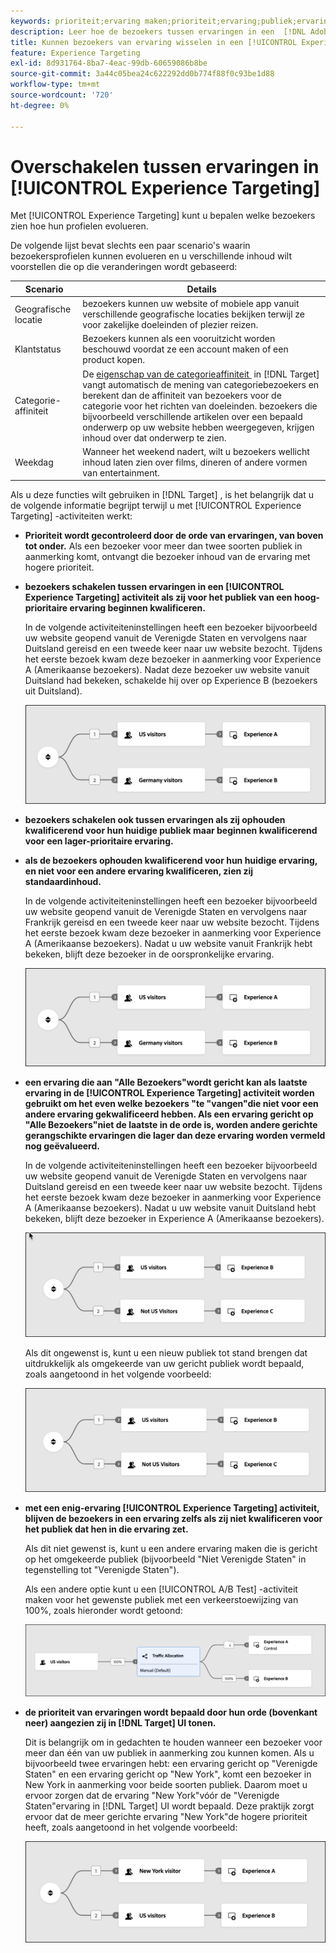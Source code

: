 ```yaml
---
keywords: prioriteit;ervaring maken;prioriteit;ervaring;publiek;ervaring;schakelen tussen ervaringen;visuele ervaringscomposer
description: Leer hoe de bezoekers tussen ervaringen in een  [!DNL Adobe Target] [!UICONTROL Experience Targeting] (XT) activiteit kunnen schakelen aangezien hun profielen evolueren.
title: Kunnen bezoekers van ervaring wisselen in een [!UICONTROL Experience Targeting] -activiteit?
feature: Experience Targeting
exl-id: 8d931764-8ba7-4eac-99db-60659086b8be
source-git-commit: 3a44c05bea24c622292dd0b774f88f0c93be1d88
workflow-type: tm+mt
source-wordcount: '720'
ht-degree: 0%

---
```


# Overschakelen tussen ervaringen in [!UICONTROL Experience Targeting]

Met [!UICONTROL Experience Targeting] kunt u bepalen welke bezoekers zien hoe hun profielen evolueren.

De volgende lijst bevat slechts een paar scenario&#39;s waarin bezoekersprofielen kunnen evolueren en u verschillende inhoud wilt voorstellen die op die veranderingen wordt gebaseerd:

| Scenario | Details |
|--- |--- |
| Geografische locatie | bezoekers kunnen uw website of mobiele app vanuit verschillende geografische locaties bekijken terwijl ze voor zakelijke doeleinden of plezier reizen. |
| Klantstatus | Bezoekers kunnen als een vooruitzicht worden beschouwd voordat ze een account maken of een product kopen. |
| Categorie-affiniteit | De [&#x200B; eigenschap van de categorieaffiniteit &#x200B;](/help/main/c-target/c-visitor-profile/category-affinity.md) in [!DNL Target] vangt automatisch de mening van categoriebezoekers en berekent dan de affiniteit van bezoekers voor de categorie voor het richten van doeleinden. bezoekers die bijvoorbeeld verschillende artikelen over een bepaald onderwerp op uw website hebben weergegeven, krijgen inhoud over dat onderwerp te zien. |
| Weekdag | Wanneer het weekend nadert, wilt u bezoekers wellicht inhoud laten zien over films, dineren of andere vormen van entertainment. |

Als u deze functies wilt gebruiken in [!DNL Target] , is het belangrijk dat u de volgende informatie begrijpt terwijl u met [!UICONTROL Experience Targeting] -activiteiten werkt:

* **Prioriteit wordt gecontroleerd door de orde van ervaringen, van boven tot onder.** Als een bezoeker voor meer dan twee soorten publiek in aanmerking komt, ontvangt die bezoeker inhoud van de ervaring met hogere prioriteit.
* **bezoekers schakelen tussen ervaringen in een [!UICONTROL Experience Targeting] activiteit als zij voor het publiek van een hoog-prioritaire ervaring beginnen kwalificeren.**

  In de volgende activiteiteninstellingen heeft een bezoeker bijvoorbeeld uw website geopend vanuit de Verenigde Staten en vervolgens naar Duitsland gereisd en een tweede keer naar uw website bezocht. Tijdens het eerste bezoek kwam deze bezoeker in aanmerking voor Experience A (Amerikaanse bezoekers). Nadat deze bezoeker uw website vanuit Duitsland had bekeken, schakelde hij over op Experience B (bezoekers uit Duitsland).

  ![&#x200B; Prioriteit US > Duitsland &#x200B;](/help/main/c-activities/t-experience-target/t-xt-create/assets/xt_priority_us_germany-refresh.png)

* **bezoekers schakelen ook tussen ervaringen als zij ophouden kwalificerend voor hun huidige publiek maar beginnen kwalificerend voor een lager-prioritaire ervaring.**
* **als de bezoekers ophouden kwalificerend voor hun huidige ervaring, en niet voor een andere ervaring kwalificeren, zien zij standaardinhoud.**

  In de volgende activiteiteninstellingen heeft een bezoeker bijvoorbeeld uw website geopend vanuit de Verenigde Staten en vervolgens naar Frankrijk gereisd en een tweede keer naar uw website bezocht. Tijdens het eerste bezoek kwam deze bezoeker in aanmerking voor Experience A (Amerikaanse bezoekers). Nadat u uw website vanuit Frankrijk hebt bekeken, blijft deze bezoeker in de oorspronkelijke ervaring.

  ![&#x200B; Prioriteit US > Duitsland &#x200B;](/help/main/c-activities/t-experience-target/t-xt-create/assets/xt_priority_us_germany-refresh.png)

* **een ervaring die aan &quot;Alle Bezoekers&quot;wordt gericht kan als laatste ervaring in de [!UICONTROL Experience Targeting] activiteit worden gebruikt om het even welke bezoekers &quot;te &quot;vangen&quot;die niet voor een andere ervaring gekwalificeerd hebben. Als een ervaring gericht op &quot;Alle Bezoekers&quot;niet de laatste in de orde is, worden andere gerichte gerangschikte ervaringen die lager dan deze ervaring worden vermeld nog geëvalueerd.**

  In de volgende activiteiteninstellingen heeft een bezoeker bijvoorbeeld uw website geopend vanuit de Verenigde Staten en vervolgens naar Duitsland gereisd en een tweede keer naar uw website bezocht. Tijdens het eerste bezoek kwam deze bezoeker in aanmerking voor Experience A (Amerikaanse bezoekers). Nadat u uw website vanuit Duitsland hebt bekeken, blijft deze bezoeker in Experience A (Amerikaanse bezoekers).

  ![&#x200B; Prioriteit US > Alle Bezoekers &#x200B;](/help/main/c-activities/t-experience-target/t-xt-create/assets/xt_priority_us_not_us-refresh.png)

  Als dit ongewenst is, kunt u een nieuw publiek tot stand brengen dat uitdrukkelijk als omgekeerde van uw gericht publiek wordt bepaald, zoals aangetoond in het volgende voorbeeld:

  ![&#x200B; Prioriteit US > niet US &#x200B;](/help/main/c-activities/t-experience-target/t-xt-create/assets/not-us.png)

* **met een enig-ervaring [!UICONTROL Experience Targeting] activiteit, blijven de bezoekers in een ervaring zelfs als zij niet kwalificeren voor het publiek dat hen in die ervaring zet.**

  Als dit niet gewenst is, kunt u een andere ervaring maken die is gericht op het omgekeerde publiek (bijvoorbeeld &quot;Niet Verenigde Staten&quot; in tegenstelling tot &quot;Verenigde Staten&quot;).

  Als een andere optie kunt u een [!UICONTROL A/B Test] -activiteit maken voor het gewenste publiek met een verkeerstoewijzing van 100%, zoals hieronder wordt getoond:

  ![&#x200B; Prioriteit één ervaring &#x200B;](/help/main/c-activities/t-experience-target/t-xt-create/assets/xt_priority_one_experience-refresh.png)

* **de prioriteit van ervaringen wordt bepaald door hun orde (bovenkant neer) aangezien zij in [!DNL Target] UI tonen.**

  Dit is belangrijk om in gedachten te houden wanneer een bezoeker voor meer dan één van uw publiek in aanmerking zou kunnen komen. Als u bijvoorbeeld twee ervaringen hebt: een ervaring gericht op &quot;Verenigde Staten&quot; en een ervaring gericht op &quot;New York&quot;, komt een bezoeker in New York in aanmerking voor beide soorten publiek. Daarom moet u ervoor zorgen dat de ervaring &quot;New York&quot;vóór de &quot;Verenigde Staten&quot;ervaring in [!DNL Target] UI wordt bepaald. Deze praktijk zorgt ervoor dat de meer gerichte ervaring &quot;New York&quot;de hogere prioriteit heeft, zoals aangetoond in het volgende voorbeeld:

  ![&#x200B; Prioriteit NY > VS &#x200B;](/help/main/c-activities/t-experience-target/t-xt-create/assets/xt_priority_ny_us-refresh.png)
